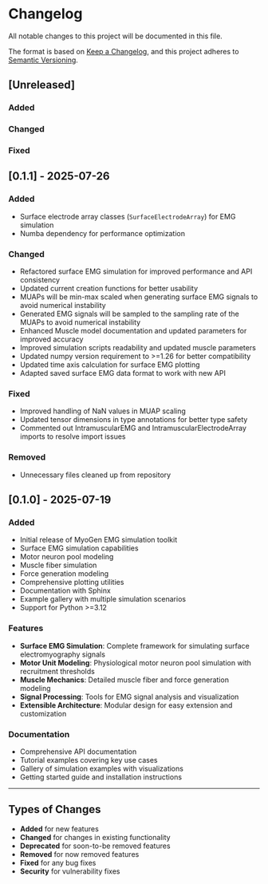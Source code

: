 # Changelog

All notable changes to this project will be documented in this file.

The format is based on [Keep a Changelog](https://keepachangelog.com/en/1.0.0/),
and this project adheres to [Semantic Versioning](https://semver.org/spec/v2.0.0.html).

## [Unreleased]

### Added

### Changed

### Fixed

## [0.1.1] - 2025-07-26

### Added
- Surface electrode array classes (`SurfaceElectrodeArray`) for EMG simulation
- Numba dependency for performance optimization

### Changed
- Refactored surface EMG simulation for improved performance and API consistency
- Updated current creation functions for better usability
- MUAPs will be min-max scaled when generating surface EMG signals to avoid numerical instability
- Generated EMG signals will be sampled to the sampling rate of the MUAPs to avoid numerical instability
- Enhanced Muscle model documentation and updated parameters for improved accuracy
- Improved simulation scripts readability and updated muscle parameters
- Updated numpy version requirement to >=1.26 for better compatibility
- Updated time axis calculation for surface EMG plotting
- Adapted saved surface EMG data format to work with new API

### Fixed
- Improved handling of NaN values in MUAP scaling
- Updated tensor dimensions in type annotations for better type safety
- Commented out IntramuscularEMG and IntramuscularElectrodeArray imports to resolve import issues

### Removed
- Unnecessary files cleaned up from repository

## [0.1.0] - 2025-07-19

### Added
- Initial release of MyoGen EMG simulation toolkit
- Surface EMG simulation capabilities
- Motor neuron pool modeling
- Muscle fiber simulation
- Force generation modeling
- Comprehensive plotting utilities
- Documentation with Sphinx
- Example gallery with multiple simulation scenarios
- Support for Python >=3.12

### Features
- **Surface EMG Simulation**: Complete framework for simulating surface electromyography signals
- **Motor Unit Modeling**: Physiological motor neuron pool simulation with recruitment thresholds
- **Muscle Mechanics**: Detailed muscle fiber and force generation modeling
- **Signal Processing**: Tools for EMG signal analysis and visualization
- **Extensible Architecture**: Modular design for easy extension and customization

### Documentation
- Comprehensive API documentation
- Tutorial examples covering key use cases
- Gallery of simulation examples with visualizations
- Getting started guide and installation instructions

---

## Types of Changes
- **Added** for new features
- **Changed** for changes in existing functionality  
- **Deprecated** for soon-to-be removed features
- **Removed** for now removed features
- **Fixed** for any bug fixes
- **Security** for vulnerability fixes 